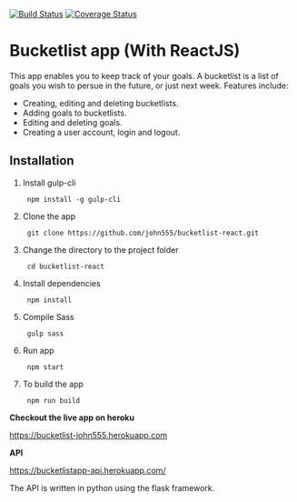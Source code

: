 [![Build Status](https://travis-ci.org/john555/bucketlist-react.svg?branch=develop)](https://travis-ci.org/john555/bucketlist-react)
[![Coverage Status](https://coveralls.io/repos/github/john555/bucketlist-react/badge.svg?branch=ch-fix-tests)](https://coveralls.io/github/john555/bucketlist-react?branch=ch-fix-tests)

# Bucketlist app (With ReactJS)
This app enables you to keep track of your goals. A bucketlist is a list of goals you wish to persue in the future, or just next week. Features include:

- Creating, editing and deleting bucketlists.
- Adding goals to bucketlists.
- Editing and deleting goals.
- Creating a user account, login and logout.

## Installation
1. Install gulp-cli

        npm install -g gulp-cli

2. Clone the app

        git clone https://github.com/john555/bucketlist-react.git

3. Change the directory to the project folder

        cd bucketlist-react

4. Install dependencies

        npm install

5. Compile Sass

        gulp sass

6. Run app

        npm start

7. To build the app

        npm run build

**Checkout the live app on heroku**

https://bucketlist-john555.herokuapp.com

**API**

https://bucketlistapp-api.herokuapp.com/

The API is written in python using the flask framework.

